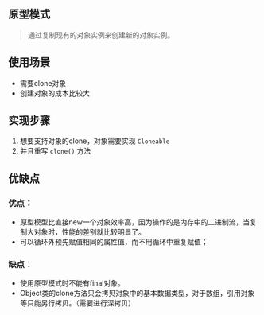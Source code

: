 ## 原型模式

> 通过复制现有的对象实例来创建新的对象实例。

## 使用场景

- 需要clone对象
- 创建对象的成本比较大

## 实现步骤

1. 想要支持对象的clone，对象需要实现 `Cloneable`
2. 并且重写 `clone()` 方法

## 优缺点

### 优点：
- 原型模型比直接new一个对象效率高，因为操作的是内存中的二进制流，当复制大对象时，性能的差别就比较明显了。
- 可以循环外预先赋值相同的属性值，而不用循环中重复赋值；

### 缺点：

- 使用原型模式时不能有final对象。
- Object类的clone方法只会拷贝对象中的基本数据类型，对于数组，引用对象等只能另行拷贝。（需要进行深拷贝）

